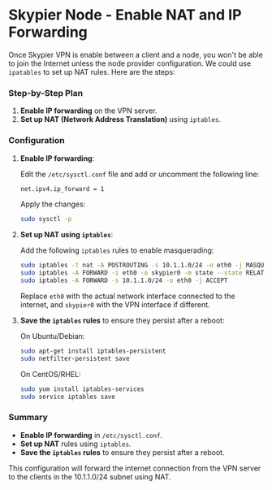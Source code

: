 # Skypier Node - Enable NAT and IP Forwarding 

Once Skypier VPN is enable between a client and a node, you won't be able to join the Internet unless the node provider configuration. We could use `ipatables` to set up NAT rules. Here are the steps:

### Step-by-Step Plan

1. **Enable IP forwarding** on the VPN server.
2. **Set up NAT (Network Address Translation)** using `iptables`.

### Configuration

1. **Enable IP forwarding**:

   Edit the `/etc/sysctl.conf` file and add or uncomment the following line:
   ```sh
   net.ipv4.ip_forward = 1
   ```

   Apply the changes:
   ```sh
   sudo sysctl -p
   ```

2. **Set up NAT using `iptables`**:

   Add the following `iptables` rules to enable masquerading:
   ```sh
   sudo iptables -t nat -A POSTROUTING -s 10.1.1.0/24 -o eth0 -j MASQUERADE
   sudo iptables -A FORWARD -i eth0 -o skypier0 -m state --state RELATED,ESTABLISHED -j ACCEPT
   sudo iptables -A FORWARD -s 10.1.1.0/24 -o eth0 -j ACCEPT
   ```

   Replace `eth0` with the actual network interface connected to the internet, and `skypier0` with the VPN interface if different.

3. **Save the `iptables` rules** to ensure they persist after a reboot:

   On Ubuntu/Debian:
   ```sh
   sudo apt-get install iptables-persistent
   sudo netfilter-persistent save
   ```

   On CentOS/RHEL:
   ```sh
   sudo yum install iptables-services
   sudo service iptables save
   ```

### Summary

- **Enable IP forwarding** in `/etc/sysctl.conf`.
- **Set up NAT** rules using `iptables`.
- **Save the `iptables` rules** to ensure they persist after a reboot.

This configuration will forward the internet connection from the VPN server to the clients in the 10.1.1.0/24 subnet using NAT.
